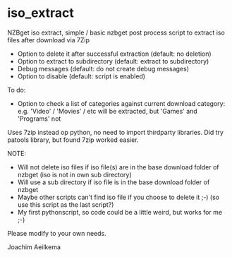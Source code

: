 # iso_extract
NZBget iso extract, simple / basic nzbget post process script to extract iso files after download via 7Zip

* Option to delete it after successful extraction (default: no deletion)
* Option to extract to subdirectory (default: extract to subdirectory)
* Debug messages (default: do not create debug messages)
* Option to disable (default: script is enabled)

To do:
* Option to check a list of categories against current download category: e.g. 'Video' / 'Movies' / etc will be extracted, but 'Games' and 'Programs' not 

Uses 7zip instead op python, no need to import thirdparty libraries.
Did try patools library, but found 7zip worked easier. 

NOTE:
* Will not delete iso files if iso file(s) are in the base download folder of nzbget (iso is not in own sub directory)
* Will use a sub directory if iso file is in the base download folder of nzbget
* Maybe other scripts can't find iso file if you choose to delete it ;-) (so use this script as the last script?)
* My first pythonscript, so code could be a little weird, but works for me ;-)

Please modify to your own needs.

Joachim Aeilkema

